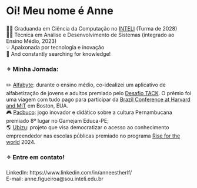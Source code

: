 <h1 align="left">Oi! Meu nome é Anne</h1>

###

<p align="left">👩‍💻 Graduanda em Ciência da Computação no <a href="https://www.inteli.edu.br/" target="_blank" rel="noopener noreferrer">INTELI</a> (Turma de 2028)<br>👩‍💻 Técnica em Análise e Desenvolvimento de Sistemas (integrado ao Ensino Médio, 2023)<br>💡 Apaixonada por tecnologia e inovação <br>🧠 And constantly searching for knowledge! </p>

<h3 align="left">✧ Minha Jornada: </h3>

###

<p align="left">✏️ <a href="https://www.instagram.com/tabocatec/" target="_blank">Alfabyte</a>: durante o ensino médio, co-idealizei um aplicativo de alfabetização de jovens e adultos premiado pelo <a href="https://www.desafiotack.com.br/" target="_blank">Desafio TACK</a>. O prêmio foi uma viagem com tudo pago para participar da <a href="https://www.brazilconference.org/l/" target="_blank">Brazil Conference at Harvard and MIT</a> em Boston, EUA.<br>🎮 <a href="https://github.com/anneestherlf/pacbuco-alpha" target="_blank">Pacbuco</a>: jogo inovador e didático sobre a cultura Pernambucana premiado 8º lugar no Gamejam Educa-PE;<br>🌎 <a href="https://ubizu.vercel.app/" target="_blank">Ubizu</a>: projeto que visa democratizar o acesso ao conhecimento empreendedor nas escolas públicas premiado no programa <a href="https://www.risefortheworld.org/" target="_blank">Rise for the world</a> 2024.</p>

###

<h3 align="left">✧ Entre em contato!</h3>

###

<p align="left">LinkedIn: https://www.linkedin.com/in/anneestherlf/<br>E-mail: anne.figueiroa@sou.inteli.edu.br</p>

###




